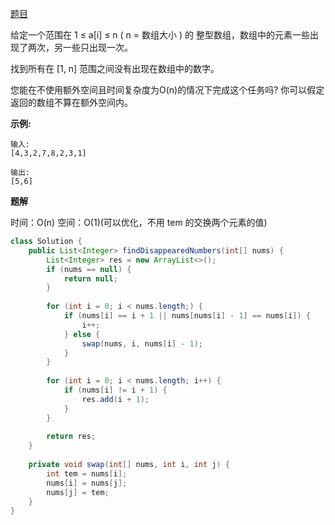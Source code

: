 [题目](https://leetcode-cn.com/problems/find-all-numbers-disappeared-in-an-array/)

给定一个范围在  1 ≤ a[i] ≤ n ( n = 数组大小 ) 的 整型数组，数组中的元素一些出现了两次，另一些只出现一次。

找到所有在 [1, n] 范围之间没有出现在数组中的数字。

您能在不使用额外空间且时间复杂度为O(n)的情况下完成这个任务吗? 你可以假定返回的数组不算在额外空间内。

**示例:**

```
输入:
[4,3,2,7,8,2,3,1]

输出:
[5,6]
```

**题解**

时间：O(n) 空间：O(1)(可以优化，不用 tem 的交换两个元素的值)
```java
class Solution {
    public List<Integer> findDisappearedNumbers(int[] nums) {
        List<Integer> res = new ArrayList<>();
        if (nums == null) {
            return null;
        }
        
        for (int i = 0; i < nums.length;) {
            if (nums[i] == i + 1 || nums[nums[i] - 1] == nums[i]) {
                i++;
            } else {
                swap(nums, i, nums[i] - 1);
            }
        }
        
        for (int i = 0; i < nums.length; i++) {
            if (nums[i] != i + 1) {
                res.add(i + 1);
            }
        }
        
        return res;
    }
    
    private void swap(int[] nums, int i, int j) {
        int tem = nums[i];
        nums[i] = nums[j];
        nums[j] = tem;
    }
}
```